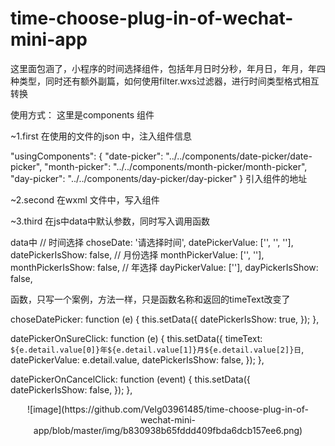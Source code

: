 ﻿# time-choose-plug-in-of-wechat-mini-app
这里面包涵了，小程序的时间选择组件，包括年月日时分秒，年月日，年月，年四种类型，同时还有额外副篇，如何使用filter.wxs过滤器，进行时间类型格式相互转换


使用方式：
这里是components 组件

~1.first  在使用的文件的json 中，注入组件信息

	
  "usingComponents": {
    "date-picker": "../../components/date-picker/date-picker",
    "month-picker": "../../components/month-picker/month-picker",
    "day-picker": "../../components/day-picker/day-picker"
  }
引入组件的地址


~2.second 在wxml 文件中，写入组件


<!-- 年月日份选择 -->
<date-picker
    id="date-picker"
    value="{{datePickerValue}}" 
    isShow="{{datePickerIsShow}}"
    bindsureclick="datePickerOnSureClick"
    bindcancelclick="datePickerOnCancelClick" />


<!-- 月份选择 -->
<month-picker
    id="month-picker"
    value="{{monthPickerValue}}" 
    isShow="{{monthPickerIsShow}}"
    bindsureclick="monthPickerOnSureClick"
    bindcancelclick="monthPickerOnCancelClick" />


<!-- 年选择 -->
<day-picker
    id="day-picker"
    value="{{dayPickerValue}}" 
    isShow="{{dayPickerIsShow}}"
    bindsureclick="dayPickerOnSureClick"
    bindcancelclick="dayPickerOnCancelClick" />

~3.third 在js中data中默认参数，同时写入调用函数

data中
// 时间选择
    choseDate: '请选择时间',
    datePickerValue: ['', '', ''],
    datePickerIsShow: false,
    // 月份选择
    monthPickerValue: ['', ''],
    monthPickerIsShow: false,
    // 年选择
    dayPickerValue: [''],
    dayPickerIsShow: false,


函数，只写一个案例，方法一样，只是函数名称和返回的timeText改变了

 choseDatePicker: function (e) {
    this.setData({
      datePickerIsShow: true,
    });
  },

  datePickerOnSureClick: function (e) {
    this.setData({
      timeText: `${e.detail.value[0]}年${e.detail.value[1]}月${e.detail.value[2]}日`,
      datePickerValue: e.detail.value,
      datePickerIsShow: false,
    });
  },

  datePickerOnCancelClick: function (event) {
    this.setData({
      datePickerIsShow: false,
    });
  },

<div align=center>![image](https://github.com/Velg03961485/time-choose-plug-in-of-wechat-mini-app/blob/master/img/b830938b65fddd409fbda6dcb157ee6.png)</div>







